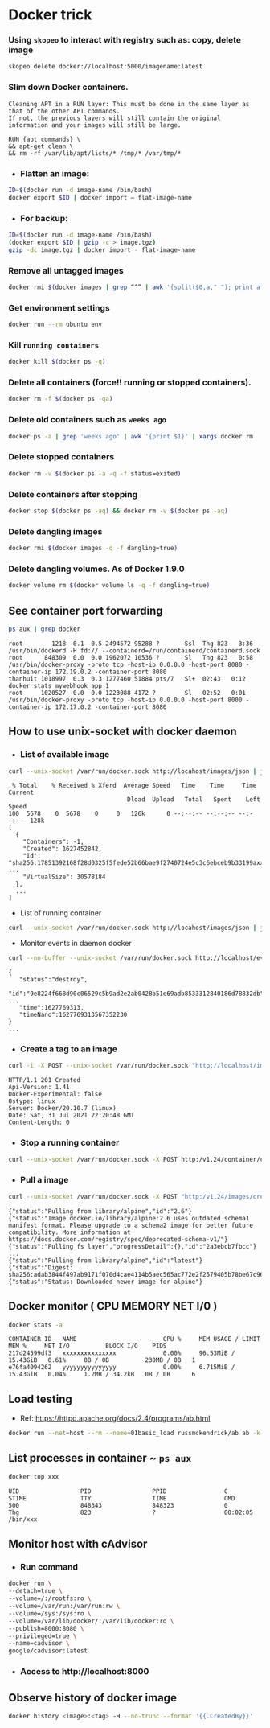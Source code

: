 # Docker trick

### Using `skopeo` to interact with registry such as: copy, delete image
```bash
skopeo delete docker://localhost:5000/imagename:latest
```

### Slim down Docker containers.
```text
Cleaning APT in a RUN layer: This must be done in the same layer as that of the other APT commands. 
If not, the previous layers will still contain the original information and your images will still be large.
```
```text
RUN {apt commands} \
&& apt-get clean \
&& rm -rf /var/lib/apt/lists/* /tmp/* /var/tmp/*
```
- ### Flatten an image:
```bash
ID=$(docker run -d image-name /bin/bash)
docker export $ID | docker import – flat-image-name
```
- ### For backup:
```bash
ID=$(docker run -d image-name /bin/bash)
(docker export $ID | gzip -c > image.tgz)
gzip -dc image.tgz | docker import - flat-image-name
```

### Remove all untagged images
```bash
docker rmi $(docker images | grep “^” | awk '{split($0,a," "); print a[3]}')
```

### Get environment settings
```bash
docker run --rm ubuntu env
```

### Kill `running containers`
```bash
docker kill $(docker ps -q)
```

### Delete all containers (force!! running or stopped containers).
```bash
docker rm -f $(docker ps -qa)
```

### Delete old containers such as `weeks ago`
```bash
docker ps -a | grep 'weeks ago' | awk '{print $1}' | xargs docker rm
```

### Delete stopped containers
```bash
docker rm -v $(docker ps -a -q -f status=exited)
```

### Delete containers after stopping
```bash
docker stop $(docker ps -aq) && docker rm -v $(docker ps -aq)
```

### Delete dangling images
```bash
docker rmi $(docker images -q -f dangling=true)
```

### Delete dangling volumes. As of Docker 1.9.0
```bash
docker volume rm $(docker volume ls -q -f dangling=true)
```


## See container port forwarding 
```bash
ps aux | grep docker
```
```text
root        1218  0.1  0.5 2494572 95288 ?       Ssl  Thg 823   3:36 /usr/bin/dockerd -H fd:// --containerd=/run/containerd/containerd.sock
root      848309  0.0  0.0 1962072 10536 ?       Sl   Thg 823   0:58 /usr/bin/docker-proxy -proto tcp -host-ip 0.0.0.0 -host-port 8080 -container-ip 172.19.0.2 -container-port 8080
thanhuit 1018997  0.3  0.3 1277460 51884 pts/7   Sl+  02:43   0:12 docker stats mywebhook_app_1
root     1020527  0.0  0.0 1223088 4172 ?        Sl   02:52   0:01 /usr/bin/docker-proxy -proto tcp -host-ip 0.0.0.0 -host-port 8000 -container-ip 172.17.0.2 -container-port 8080
```
## How to use unix-socket with docker daemon
- ### List of available image
```bash
curl --unix-socket /var/run/docker.sock http://locahost/images/json | jq
```
```text
 % Total    % Received % Xferd  Average Speed   Time    Time     Time  Current
                                 Dload  Upload   Total   Spent    Left  Speed
100  5678    0  5678    0     0   126k      0 --:--:-- --:--:-- --:--:--  128k
[
  {
    "Containers": -1,
    "Created": 1627452842,
    "Id": "sha256:17851392168f28d0325f5fede52b66bae9f2740724e5c3c6ebceb9b33199axxx",
...
    "VirtualSize": 30578184
  },
  ...
]
```
- List of running container
```bash
curl --unix-socket /var/run/docker.sock http://locahost/images/json | jq
```
- Monitor events in daemon docker
```bash
curl --no-buffer --unix-socket /var/run/docker.sock http://localhost/events
```
```text
{
   "status":"destroy",
   "id":"9e8224f668d90c06529c5b9ad2e2ab0428b51e69adb8533312840186d78832db",
...
   "time":1627769313,
   "timeNano":1627769313567352230
}
...
```
- ### Create a tag to an image
```bash
curl -i -X POST --unix-socket /var/run/docker.sock "http://localhost/images/17851392168f/tag?repo=custom_tag&tag=latest"
```
```text
HTTP/1.1 201 Created
Api-Version: 1.41
Docker-Experimental: false
Ostype: linux
Server: Docker/20.10.7 (linux)
Date: Sat, 31 Jul 2021 22:20:48 GMT
Content-Length: 0
```

- ### Stop a running container
```bash
curl --unix-socket /var/run/docker.sock -X POST http:/v1.24/container/container_id/stop | jq
```

- ### Pull a image
```bash
curl --unix-socket /var/run/docker.sock -X POST "http:/v1.24/images/create?fromImage=alpine"
```
```text
{"status":"Pulling from library/alpine","id":"2.6"}
{"status":"Image docker.io/library/alpine:2.6 uses outdated schema1 manifest format. Please upgrade to a schema2 image for better future compatibility. More information at https://docs.docker.com/registry/spec/deprecated-schema-v1/"}
{"status":"Pulling fs layer","progressDetail":{},"id":"2a3ebcb7fbcc"}
...
{"status":"Pulling from library/alpine","id":"latest"}
{"status":"Digest: sha256:adab3844f497ab9171f070d4cae4114b5aec565ac772e2f2579405b78be67c96"}
{"status":"Status: Downloaded newer image for alpine"}
```

## Docker monitor ( CPU MEMORY NET I/0 )
```bash
docker stats -a
```
```text
CONTAINER ID   NAME                        CPU %     MEM USAGE / LIMIT     MEM %     NET I/O          BLOCK I/O    PIDS
217d24599df3   xxxxxxxxxxxxxxx             0.00%     96.53MiB / 15.43GiB   0.61%     0B / 0B          230MB / 0B   1
e76fa4094262   yyyyyyyyyyyyyyy             0.00%     6.715MiB / 15.43GiB   0.04%     1.2MB / 34.2kB   0B / 0B      6
```

## Load testing
- Ref: https://httpd.apache.org/docs/2.4/programs/ab.html
```bash
docker run --net=host --rm --name=01basic_load russmckendrick/ab ab -k -n 10000 -c 5 http://0.0.0.0:8080/hello
```

## List processes in container ~ `ps aux`
```bash
docker top xxx
```
```text
UID                 PID                 PPID                C                   STIME               TTY                 TIME                CMD
500                 848343              848323              0                   Thg                 823                 ?                   00:02:05 /bin/xxx
```

## Monitor host with cAdvisor
- ### Run command
```bash
docker run \
--detach=true \
--volume=/:/rootfs:ro \
--volume=/var/run:/var/run:rw \
--volume=/sys:/sys:ro \
--volume=/var/lib/docker/:/var/lib/docker:ro \
--publish=8000:8080 \
--privileged=true \
--name=cadvisor \
google/cadvisor:latest
```
- ### Access to http://localhost:8000

## Observe history of docker image
```bash
docker history <image>:<tag> -H --no-trunc --format '{{.CreatedBy}}'
```
